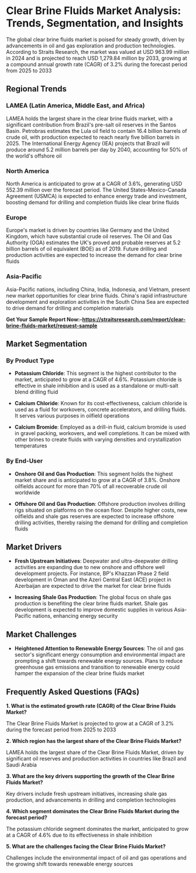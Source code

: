<h1 data-start="0" data-end="72">Clear Brine Fluids Market Analysis: Trends, Segmentation, and Insights</h1>
<p data-start="74" data-end="497">The global clear brine fluids market is poised for steady growth, driven by advancements in oil and gas exploration and production technologies. According to Straits Research, the market was valued at USD 963.99 million in 2024 and is projected to reach USD 1,279.84 million by 2033, growing at a compound annual growth rate (CAGR) of 3.2% during the forecast period from 2025 to 2033&nbsp;</p>
<h2 data-start="499" data-end="517">Regional Trends</h2>
<h3 data-start="519" data-end="569">LAMEA (Latin America, Middle East, and Africa)</h3>
<p data-start="571" data-end="1081">LAMEA holds the largest share in the clear brine fluids market, with a significant contribution from Brazil's pre-salt oil reserves in the Santos Basin. Petrobras estimates the Lula oil field to contain 16.4 billion barrels of crude oil, with production expected to reach nearly five billion barrels in 2025. The International Energy Agency (IEA) projects that Brazil will produce around 5.2 million barrels per day by 2040, accounting for 50% of the world's offshore oil</p>
<h3 data-start="1083" data-end="1100">North America</h3>
<p data-start="1102" data-end="1429">North America is anticipated to grow at a CAGR of 3.6%, generating USD 552.39 million over the forecast period. The United States-Mexico-Canada Agreement (USMCA) is expected to enhance energy trade and investment, boosting demand for drilling and completion fluids like clear brine fluids</p>
<h3 data-start="1431" data-end="1441">Europe</h3>
<p data-start="1443" data-end="1840">Europe's market is driven by countries like Germany and the United Kingdom, which have substantial crude oil reserves. The Oil and Gas Authority (OGA) estimates the UK's proved and probable reserves at 5.2 billion barrels of oil equivalent (BOE) as of 2019. Future drilling and production activities are expected to increase the demand for clear brine fluids</p>
<h3 data-start="1842" data-end="1858">Asia-Pacific</h3>
<p data-start="1860" data-end="2183">Asia-Pacific nations, including China, India, Indonesia, and Vietnam, present new market opportunities for clear brine fluids. China's rapid infrastructure development and exploration activities in the South China Sea are expected to drive demand for drilling and completion materials&nbsp;</p>
<p data-start="1860" data-end="2183"><strong>Get Your Sample Report Now:-<a href="https://straitsresearch.com/report/clear-brine-fluids-market/request-sample">https://straitsresearch.com/report/clear-brine-fluids-market/request-sample</a>&nbsp;</strong></p>
<h2 data-start="2185" data-end="2207">Market Segmentation</h2>
<h3 data-start="2209" data-end="2228">By Product Type</h3>
<ul data-start="2230" data-end="3022">
<li data-start="2230" data-end="2503">
<p data-start="2232" data-end="2503"><strong data-start="2232" data-end="2254">Potassium Chloride</strong>: This segment is the highest contributor to the market, anticipated to grow at a CAGR of 4.6%. Potassium chloride is effective in shale inhibition and is used as a standalone or multi-salt blend drilling fluid&nbsp;</p>
</li>
<li data-start="2505" data-end="2746">
<p data-start="2507" data-end="2746"><strong data-start="2507" data-end="2527">Calcium Chloride</strong>: Known for its cost-effectiveness, calcium chloride is used as a fluid for workovers, concrete accelerators, and drilling fluids. It serves various purposes in oilfield operations&nbsp;</p>
</li>
<li data-start="2748" data-end="3022">
<p data-start="2750" data-end="3022"><strong data-start="2750" data-end="2769">Calcium Bromide</strong>: Employed as a drill-in fluid, calcium bromide is used in gravel packing, workovers, and well completions. It can be mixed with other brines to create fluids with varying densities and crystallization temperatures&nbsp;</p>
</li>
</ul>
<h3 data-start="3024" data-end="3039">By End-User</h3>
<ul data-start="3041" data-end="3630">
<li data-start="3041" data-end="3290">
<p data-start="3043" data-end="3290"><strong data-start="3043" data-end="3077">Onshore Oil and Gas Production</strong>: This segment holds the highest market share and is anticipated to grow at a CAGR of 3.8%. Onshore oilfields account for more than 70% of all recoverable crude oil worldwide&nbsp;</p>
</li>
<li data-start="3292" data-end="3630">
<p data-start="3294" data-end="3630"><strong data-start="3294" data-end="3329">Offshore Oil and Gas Production</strong>: Offshore production involves drilling rigs situated on platforms on the ocean floor. Despite higher costs, new oilfields and shale gas reserves are expected to increase offshore drilling activities, thereby raising the demand for drilling and completion fluids</p>
</li>
</ul>
<h2 data-start="3632" data-end="3649">Market Drivers</h2>
<ul data-start="3651" data-end="4309">
<li data-start="3651" data-end="4020">
<p data-start="3653" data-end="4020"><strong data-start="3653" data-end="3683">Fresh Upstream Initiatives</strong>: Deepwater and ultra-deepwater drilling activities are expanding due to new onshore and offshore well development projects. For instance, BP's Khazzan Phase 2 field development in Oman and the Azeri Central East (ACE) project in Azerbaijan are expected to drive the market for clear brine fluids</p>
</li>
<li data-start="4022" data-end="4309">
<p data-start="4024" data-end="4309"><strong data-start="4024" data-end="4059">Increasing Shale Gas Production</strong>: The global focus on shale gas production is benefiting the clear brine fluids market. Shale gas development is expected to improve domestic supplies in various Asia-Pacific nations, enhancing energy security&nbsp;</p>
</li>
</ul>
<h2 data-start="4311" data-end="4331">Market Challenges</h2>
<ul data-start="4333" data-end="4702">
<li data-start="4333" data-end="4702">
<p data-start="4335" data-end="4702"><strong data-start="4335" data-end="4387">Heightened Attention to Renewable Energy Sources</strong>: The oil and gas sector's significant energy consumption and environmental impact are prompting a shift towards renewable energy sources. Plans to reduce greenhouse gas emissions and transition to renewable energy could hamper the expansion of the clear brine fluids market&nbsp;</p>
</li>
</ul>
<h2 data-start="4704" data-end="4740">Frequently Asked Questions (FAQs)</h2>
<p data-start="4742" data-end="4823"><strong data-start="4742" data-end="4823">1. What is the estimated growth rate (CAGR) of the Clear Brine Fluids Market?</strong></p>
<p data-start="4825" data-end="4979">The Clear Brine Fluids Market is projected to grow at a CAGR of 3.2% during the forecast period from 2025 to 2033&nbsp;</p>
<p data-start="4981" data-end="5056"><strong data-start="4981" data-end="5056">2. Which region has the largest share of the Clear Brine Fluids Market?</strong></p>
<p data-start="5058" data-end="5265">LAMEA holds the largest share of the Clear Brine Fluids Market, driven by significant oil reserves and production activities in countries like Brazil and Saudi Arabia&nbsp;</p>
<p data-start="5267" data-end="5354"><strong data-start="5267" data-end="5354">3. What are the key drivers supporting the growth of the Clear Brine Fluids Market?</strong></p>
<p data-start="5356" data-end="5534">Key drivers include fresh upstream initiatives, increasing shale gas production, and advancements in drilling and completion technologies&nbsp;</p>
<p data-start="5536" data-end="5624"><strong data-start="5536" data-end="5624">4. Which segment dominates the Clear Brine Fluids Market during the forecast period?</strong></p>
<p data-start="5626" data-end="5802">The potassium chloride segment dominates the market, anticipated to grow at a CAGR of 4.6% due to its effectiveness in shale inhibition&nbsp;</p>
<p data-start="5804" data-end="5872"><strong data-start="5804" data-end="5872">5. What are the challenges facing the Clear Brine Fluids Market?</strong></p>
<p data-start="5874" data-end="6039">Challenges include the environmental impact of oil and gas operations and the growing shift towards renewable energy sources</p>
